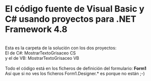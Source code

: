 # El código fuente de Visual Basic y C# usando proyectos para .NET Framework 4.8<br>
<br>
Esta es la carpeta de la solución con los dos proyectos:<br>
El de C#: MostrarTextoGrisaceo CS<br>
y el de VB: MostrarTextoGrisaceo VB<br>
<br>
Todo el código está en los ficheros de definición del formulario: <b>Form1</b><br>
Así que si no ves los ficheros Form1.Designer.* es porque no están ;-)

